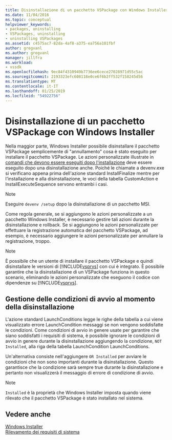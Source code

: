 ```yaml
---
title: Disinstallazione di un pacchetto VSPackage con Windows Installer | Microsoft Docs
ms.date: 11/04/2016
ms.topic: conceptual
helpviewer_keywords:
- packages, uninstalling
- VSPackages, uninstalling
- uninstalling VSPackages
ms.assetid: c4575ac7-82da-4af8-a375-ea756a101fbf
author: gregvanl
ms.author: gregvanl
manager: jillfra
ms.workload:
- vssdk
ms.openlocfilehash: 9ec84f4310949b7736ee6cece27028971d55c5ac
ms.sourcegitcommit: 2193323efc608118e0ce6f6b2ff532f158245d56
ms.translationtype: MT
ms.contentlocale: it-IT
ms.lasthandoff: 01/25/2019
ms.locfileid: "54922756"
---
```

# <a name="uninstalling-a-vspackage-with-windows-installer"></a>Disinstallazione di un pacchetto VSPackage con Windows Installer
Nella maggior parte, Windows Installer possibile disinstallare il pacchetto VSPackage semplicemente di "annullamento" cosa è stato eseguito per installare il pacchetto VSPackage. Le azioni personalizzate illustrate in [comandi che devono essere eseguiti dopo l'installazione](../../extensibility/internals/commands-that-must-be-run-after-installation.md) deve essere eseguito dopo una disinstallazione anche. Poiché le chiamate a devenv.exe si verificano appena prima dell'azione standard InstallFinalize mentre per l'installazione e alla disinstallazione, le voci della tabella CustomAction e InstallExecuteSequence servono entrambi i casi.  
  
> [!NOTE]
>  Eseguire `devenv /setup` dopo la disinstallazione di un pacchetto MSI.  
  
 Come regola generale, se si aggiungono le azioni personalizzate a un pacchetto Windows Installer, è necessario gestire tali azioni durante la disinstallazione e rollback. Se si aggiungono le azioni personalizzate per effettuare la registrazione automatica del pacchetto VSPackage, ad esempio, è necessario aggiungere le azioni personalizzate per annullare la registrazione, troppo.  
  
> [!NOTE]
>  È possibile che un utente di installare il pacchetto VSPackage e quindi disinstallare le versioni di [!INCLUDE[vsprvs](../../code-quality/includes/vsprvs_md.md)] con cui è integrato. È possibile garantire che la disinstallazione di un VSPackage funziona in questo scenario, eliminando le azioni personalizzate che eseguono il codice con dipendenze su [!INCLUDE[vsprvs](../../code-quality/includes/vsprvs_md.md)].  
  
## <a name="handling-launch-conditions-at-uninstall-time"></a>Gestione delle condizioni di avvio al momento della disinstallazione  
 L'azione standard LaunchConditions legge le righe della tabella a cui viene visualizzato errore LaunchCondition messaggi se non vengono soddisfatte le condizioni. Come condizioni di avvio in genere usate per garantire che siano soddisfatti i requisiti di sistema, è possibile ignorare le condizioni di avvio in genere durante la disinstallazione aggiungendo la condizione, `NOT Installed`, alla riga della tabella LaunchCondition LaunchConditions.  
  
 Un'alternativa consiste nell'aggiungere `OR Installed` per avviare le condizioni che non sono importanti durante la disinstallazione. Questo garantisce che la condizione sarà sempre true durante la disinstallazione e pertanto non visualizzerà il messaggio di errore di condizione di avvio.  
  
> [!NOTE]
>  `Installed` è la proprietà che Windows Installer imposta quando viene rilevato che il pacchetto VSPackage è stato installato nel sistema.  
  
## <a name="see-also"></a>Vedere anche  
 [Windows Installer](https://msdn.microsoft.com/library/187d8965-c79d-4ecb-8689-10930fa8b3b5)   
 [Rilevamento dei requisiti di sistema](../../extensibility/internals/detecting-system-requirements.md)